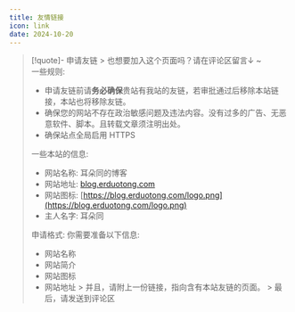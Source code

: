 ```yaml
---
title: 友情链接
icon: link
date: 2024-10-20
---
```


<VPCard
title="MSDNicrosoft"
desc="一只可爱的小懒猫~"
logo="https://assets.msdnicrosoft.work/img/favicon.webp"
link="https://msdnicrosoft.work/"
/>
<VPCard
title="墨七"
desc="专心致志做事，大气温和待人。"
logo="https://file.mo7.cc/static/lxh_gif/lxh_71.gif"
link="https://blog.mo7.cc"
/>
<VPCard
title="洛元の小屋"
desc="洛元の小屋，科技，游戏，生活为主的blog"
logo="https://blog.dimeta.top/upload/avatar.jpg"
link="https://blog.dimeta.top/"
/>


> [!quote]- 申请友链 >
> 也想要加入这个页面吗？请在评论区留言↓ ~  
> 一些规则:
> - 申请友链前请**务必确保**贵站有我站的友链，若审批通过后移除本站链接，本站也将移除友链。
> - 确保您的网站不存在政治敏感问题及违法内容。没有过多的广告、无恶意软件、脚本。且转载文章须注明出处。
> - 确保站点全局启用 HTTPS
>
> 一些本站的信息:
> - 网站名称: 耳朵同的博客
> - 网站地址: [blog.erduotong.com](https://erduotong.github.io)
> - 网站图标: [https://blog.erduotong.com/logo.png](https://blog.erduotong.com/logo.png)
> - 主人名字: 耳朵同
>
> 申请格式:
> 你需要准备以下信息:
> - 网站名称
> - 网站简介
> - 网站图标
> - 网站地址
    > 并且，请附上一份链接，指向含有本站友链的页面。
    > 最后，请发送到评论区
